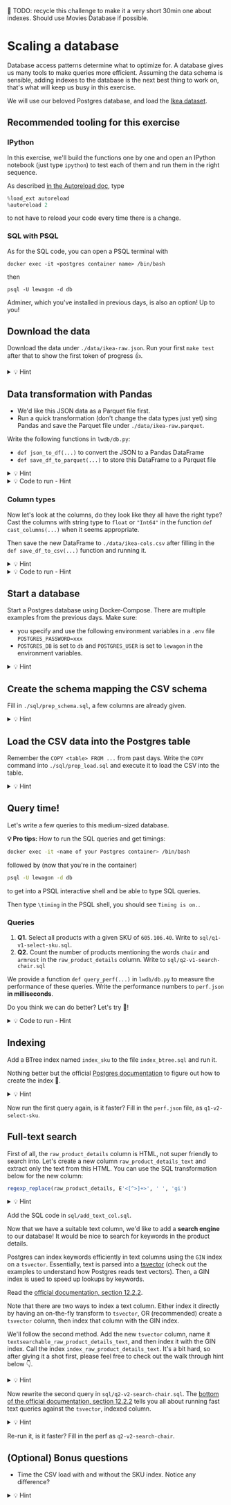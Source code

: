 🚨 TODO: recycle this challenge to make it a very short 30min one about indexes. Should use Movies Database if possible.

# Scaling a database

Database access patterns determine what to optimize for. A database gives us many tools to make queries more efficient. Assuming the data schema is sensible, adding indexes to the database is the next best thing to work on, that's what will keep us busy in this exercise.

We will use our beloved Postgres database, and load the [Ikea dataset](https://www.kaggle.com/datasets/crawlfeeds/ikea-us-products-dataset).

## Recommended tooling for this exercise

### IPython

In this exercise, we'll build the functions one by one and open an IPython notebook (just type `ipython`) to test each of them and run them in the right sequence.

As described [in the Autoreload doc](https://ipython.org/ipython-doc/3/config/extensions/autoreload.html), type

```python
%load_ext autoreload
%autoreload 2
```

to not have to reload your code every time there is a change.

### SQL with PSQL

As for the SQL code, you can open a PSQL terminal with

```
docker exec -it <postgres container name> /bin/bash
```

then

```
psql -U lewagon -d db
```

Adminer, which you've installed in previous days, is also an option! Up to you!

## Download the data

Download the data under `./data/ikea-raw.json`.
Run your first `make test` after that to show the first token of progress 👍.

<details>
  <summary markdown='span'>💡 Hint</summary>

  Use `wget` or `scp` from the CHEATSHEET.md
</details>

## Data transformation with Pandas

- We'd like this JSON data as a Parquet file first.
- Run a quick transformation (don't change the data types just yet) sing Pandas and save the Parquet file under `./data/ikea-raw.parquet`.

Write the following functions in `lwdb/db.py`:

- `def json_to_df(...)` to convert the JSON to a Pandas DataFrame
- `def save_df_to_parquet(...)` to store this DataFrame to a Parquet file

<details>
  <summary markdown='span'>💡 Hint</summary>

  Look at a first few lines of the JSON, in the command line do:
  ```bash
  cat ./data/ikea-raw.json | python3 -m json.tool | head -n20
  ```
</details>

<details>
  <summary markdown='span'>💡 Code to run - Hint</summary>

  ```python
  from lwdb import db

  df = db.json_to_df('../data/ikea-raw.json')
  db.save_df_to_parquet(df, '../data/ikea-raw.parquet')
  ```
</details>

### Column types

Now let's look at the columns, do they look like they all have the right type? Cast the columns with string type to `float` or `"Int64"` in the function `def cast_columns(...)` when it seems appropriate.

Then save the new DataFrame to `./data/ikea-cols.csv` after filling in the `def save_df_to_csv(...)` function and running it.

<details>
  <summary markdown='span'>💡 Hint</summary>

  You'll need a combination of `pandas.to_numeric` and `df[column].astype("Int64")`.
</details>

<details>
  <summary markdown='span'>💡 Code to run - Hint</summary>

  ```python
  from lwdb import db

  cleaned_df = db.cast_columns(df)
  db.save_df_to_csv(df, '../data/ikea-cols.csv')
  ```
</details>


## Start a database

Start a Postgres database using Docker-Compose. There are multiple examples from the previous days. Make sure:

- you specify and use the following environment variables in a `.env` file `POSTGRES_PASSWORD=xxx`
- `POSTGRES_DB` is set to `db` and `POSTGRES_USER` is set to `lewagon` in the environment variables.

<details>
  <summary markdown='span'>💡 Hint</summary>

  Fill in the `.env` with `POSTGRES_PASSWORD=xxx` and have the following block in the Postgers service:

  ```yml
  environment:
    - POSTGRES_DB=db
    - POSTGRES_PASSWORD=$POSTGRES_PASSWORD
    - POSTGRES_USER=lewagon
  ```
</details>

## Create the schema mapping the CSV schema

Fill in `./sql/prep_schema.sql`, a few columns are already given.

<details>
  <summary markdown='span'>💡 Hint</summary>

  There should be as many columns in the table as there are in the CSV.
</details>

## Load the CSV data into the Postgres table

Remember the `COPY <table> FROM ...` from past days. Write the `COPY` command into `./sql/prep_load.sql` and execute it to load the CSV into the table.

<details>
  <summary markdown='span'>💡 Hint</summary>

  Don't forget that the CSV file must be accessible to the Docker container 🐳 while running! What does it imply?
</details>

## Query time!

Let's write a few queries to this medium-sized database.

**💡 Pro tips:** How to run the SQL queries and get timings:

```bash
docker exec -it <name of your Postgres container> /bin/bash
```

followed by (now that you're in the container)

```bash
psql -U lewagon -d db
```

to get into a PSQL interactive shell and be able to type SQL queries.

Then type `\timing` in the PSQL shell, you should see `Timing is on.`.

### Queries

1. **Q1.** Select all products with a given SKU of `605.106.40`. Write to `sql/q1-v1-select-sku.sql`.
2. **Q2.** Count the number of products mentioning the words `chair` and `armrest` in the `raw_product_details` column. Write to `sql/q2-v1-search-chair.sql`

We provide a function `def query_perf(...)` in `lwdb/db.py` to measure the performance of these queries. Write the performance numbers to `perf.json` **in milliseconds**.

Do you think we can do better? Let's try 🐙!

<details>
  <summary markdown='span'>💡 Code to run - Hint</summary>

  Either use `psql` with `\timing` OR do it in Python with

  ```python
  from lwdb import db

  db.query_perf(sql_file_path="./sql/<sql query file>.sql")
  ```
</details>


## Indexing

Add a BTree index named `index_sku` to the file `index_btree.sql` and run it.

Nothing better but the official [Postgres documentation](https://www.postgresql.org/docs/current/sql-createindex.html) to figure out how to create the index 🙌.

<details>
  <summary markdown='span'>💡 Hint</summary>

  Replace what's between `<>` below:
  `CREATE INDEX <index name> ON <table> (<column>);`

  Indexes are BTrees by default.
</details>

Now run the first query again, is it faster? Fill in the `perf.json` file, as `q1-v2-select-sku`.

## Full-text search

First of all, the `raw_product_details` column is HTML, not super friendly to search into. Let's create a new column `raw_product_details_text` and extract only the text from this HTML. You can use the SQL transformation below for the new column:

```sql
regexp_replace(raw_product_details, E'<[^>]+>', ' ', 'gi')
```

<details>
  <summary markdown='span'>💡 Hint</summary>

  - First create the column `raw_product_details_text`.
  - Then update its values using the transformation above.
</details>

Add the SQL code in `sql/add_text_col.sql`.

Now that we have a suitable text column, we'd like to add a **search engine** to our database! It would be nice to search for keywords in the product details.

Postgres can index keywords efficiently in text columns using the `GIN` index on a `tsvector`. Essentially, text is parsed into a [tsvector](https://www.postgresql.org/docs/current/datatype-textsearch.html) (check out the examples to understand how Postgres reads text vectors). Then, a GIN index is used to speed up lookups by keywords.

Read the [official documentation, section 12.2.2](https://www.postgresql.org/docs/current/textsearch-tables.html#TEXTSEARCH-TABLES-INDEX).

Note that there are two ways to index a text column. Either index it directly by having an on-the-fly transform to `tsvector`, OR (recommended) create a `tsvector` column, then index that column with the GIN index.

We'll follow the second method. Add the new `tsvector` column, name it `textsearchable_raw_product_details_text`, and then index it with the GIN index. Call the index `index_raw_product_details_text`. It's a bit hard, so after giving it a shot first, please feel free to check out the walk through hint below 👇.

<details>
  <summary markdown='span'>💡 Hint</summary>

  First create the column

  ```sql
  ALTER TABLE <table name>
  ADD COLUMN <new tsvector column name> tsvector
  GENERATED ALWAYS AS (to_tsvector('english' <text column name>)) STORED;
  ```

  then add the index

  ```sql
  CREATE INDEX <index name>
  ON <table name>
  USING GIN (<new tsvector column name>);
  ```
</details>

Now rewrite the second query in `sql/q2-v2-search-chair.sql`. The [bottom of the official documentation, section 12.2.2](https://www.postgresql.org/docs/current/textsearch-tables.html#TEXTSEARCH-TABLES-INDEX) tells you all about running fast text queries against the `tsvector`, indexed column.

<details>
  <summary markdown='span'>💡 Hint</summary>

  Break down the query as:

  ```sql
  SELECT count(*)
  FROM ikea_products
  WHERE raw_product_details_text @@ to_tsquery('chair & armrest');
  ```
</details>

Re-run it, is it faster? Fill in the perf as `q2-v2-search-chair`.

## (Optional) Bonus questions

- Time the CSV load with and without the SKU index. Notice any difference?

<details>
  <summary markdown='span'>💡 Hint</summary>

  It's good practice to first drop the index, load a large dataset, then re-apply the index if load performance is key.
</details>
